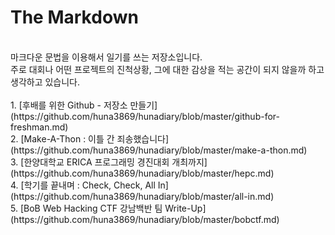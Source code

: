 The Markdown
============
<br>
마크다운 문법을 이용해서 일기를 쓰는 저장소입니다. <br>
주로 대회나 어떤 프로젝트의 진척상황, 그에 대한 감상을 적는 공간이 되지 않을까 하고 생각하고 있습니다.<br>
<br>
1. [후배를 위한 Github - 저장소 만들기](https://github.com/huna3869/hunadiary/blob/master/github-for-freshman.md)
<br>2. [Make-A-Thon : 이틀 간 죄송했습니다](https://github.com/huna3869/hunadiary/blob/master/make-a-thon.md)<br>
3. [한양대학교 ERICA 프로그래밍 경진대회 개최까지](https://github.com/huna3869/hunadiary/blob/master/hepc.md)<br>
4. [학기를 끝내며 : Check, Check, All In](https://github.com/huna3869/hunadiary/blob/master/all-in.md)<br>
5. [BoB Web Hacking CTF 강남백반 팀 Write-Up](https://github.com/huna3869/hunadiary/blob/master/bobctf.md)